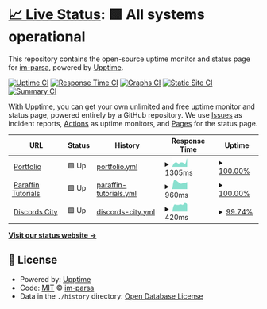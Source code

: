 # [📈 Live Status](https://im-parsa.github.io/status): <!--live status--> **🟩 All systems operational**

This repository contains the open-source uptime monitor and status page for [im-parsa](https://im-parsa.tech), powered by [Upptime](https://github.com/upptime/upptime).

[![Uptime CI](https://github.com/im-parsa/status/workflows/Uptime%20CI/badge.svg)](https://github.com/im-parsa/status/actions?query=workflow%3A%22Uptime+CI%22)
[![Response Time CI](https://github.com/im-parsa/status/workflows/Response%20Time%20CI/badge.svg)](https://github.com/im-parsa/status/actions?query=workflow%3A%22Response+Time+CI%22)
[![Graphs CI](https://github.com/im-parsa/status/workflows/Graphs%20CI/badge.svg)](https://github.com/im-parsa/status/actions?query=workflow%3A%22Graphs+CI%22)
[![Static Site CI](https://github.com/im-parsa/status/workflows/Static%20Site%20CI/badge.svg)](https://github.com/im-parsa/status/actions?query=workflow%3A%22Static+Site+CI%22)
[![Summary CI](https://github.com/im-parsa/status/workflows/Summary%20CI/badge.svg)](https://github.com/im-parsa/status/actions?query=workflow%3A%22Summary+CI%22)

With [Upptime](https://upptime.js.org), you can get your own unlimited and free uptime monitor and status page, powered entirely by a GitHub repository. We use [Issues](https://github.com/im-parsa/status/issues) as incident reports, [Actions](https://github.com/im-parsa/status/actions) as uptime monitors, and [Pages](https://im-parsa.github.io/status) for the status page.

<!--start: status pages-->
<!-- This summary is generated by Upptime (https://github.com/upptime/upptime) -->
<!-- Do not edit this manually, your changes will be overwritten -->
<!-- prettier-ignore -->
| URL | Status | History | Response Time | Uptime |
| --- | ------ | ------- | ------------- | ------ |
| <img alt="" src="https://parsa-firoozi.ir/favicon.png" height="13"> [Portfolio](https://parsa-firoozi.ir) | 🟩 Up | [portfolio.yml](https://github.com/im-parsa/status/commits/HEAD/history/portfolio.yml) | <details><summary><img alt="Response time graph" src="./graphs/portfolio/response-time-week.png" height="20"> 1305ms</summary><br><a href="https://im-parsa.github.io/status/history/portfolio"><img alt="Response time 1121" src="https://img.shields.io/endpoint?url=https%3A%2F%2Fraw.githubusercontent.com%2Fim-parsa%2Fstatus%2FHEAD%2Fapi%2Fportfolio%2Fresponse-time.json"></a><br><a href="https://im-parsa.github.io/status/history/portfolio"><img alt="24-hour response time 2558" src="https://img.shields.io/endpoint?url=https%3A%2F%2Fraw.githubusercontent.com%2Fim-parsa%2Fstatus%2FHEAD%2Fapi%2Fportfolio%2Fresponse-time-day.json"></a><br><a href="https://im-parsa.github.io/status/history/portfolio"><img alt="7-day response time 1305" src="https://img.shields.io/endpoint?url=https%3A%2F%2Fraw.githubusercontent.com%2Fim-parsa%2Fstatus%2FHEAD%2Fapi%2Fportfolio%2Fresponse-time-week.json"></a><br><a href="https://im-parsa.github.io/status/history/portfolio"><img alt="30-day response time 1153" src="https://img.shields.io/endpoint?url=https%3A%2F%2Fraw.githubusercontent.com%2Fim-parsa%2Fstatus%2FHEAD%2Fapi%2Fportfolio%2Fresponse-time-month.json"></a><br><a href="https://im-parsa.github.io/status/history/portfolio"><img alt="1-year response time 1121" src="https://img.shields.io/endpoint?url=https%3A%2F%2Fraw.githubusercontent.com%2Fim-parsa%2Fstatus%2FHEAD%2Fapi%2Fportfolio%2Fresponse-time-year.json"></a></details> | <details><summary><a href="https://im-parsa.github.io/status/history/portfolio">100.00%</a></summary><a href="https://im-parsa.github.io/status/history/portfolio"><img alt="All-time uptime 99.53%" src="https://img.shields.io/endpoint?url=https%3A%2F%2Fraw.githubusercontent.com%2Fim-parsa%2Fstatus%2FHEAD%2Fapi%2Fportfolio%2Fuptime.json"></a><br><a href="https://im-parsa.github.io/status/history/portfolio"><img alt="24-hour uptime 100.00%" src="https://img.shields.io/endpoint?url=https%3A%2F%2Fraw.githubusercontent.com%2Fim-parsa%2Fstatus%2FHEAD%2Fapi%2Fportfolio%2Fuptime-day.json"></a><br><a href="https://im-parsa.github.io/status/history/portfolio"><img alt="7-day uptime 100.00%" src="https://img.shields.io/endpoint?url=https%3A%2F%2Fraw.githubusercontent.com%2Fim-parsa%2Fstatus%2FHEAD%2Fapi%2Fportfolio%2Fuptime-week.json"></a><br><a href="https://im-parsa.github.io/status/history/portfolio"><img alt="30-day uptime 99.29%" src="https://img.shields.io/endpoint?url=https%3A%2F%2Fraw.githubusercontent.com%2Fim-parsa%2Fstatus%2FHEAD%2Fapi%2Fportfolio%2Fuptime-month.json"></a><br><a href="https://im-parsa.github.io/status/history/portfolio"><img alt="1-year uptime 99.53%" src="https://img.shields.io/endpoint?url=https%3A%2F%2Fraw.githubusercontent.com%2Fim-parsa%2Fstatus%2FHEAD%2Fapi%2Fportfolio%2Fuptime-year.json"></a></details>
| <img alt="" src="https://paraffin-tutorials.ir/favicon.png" height="13"> [Paraffin Tutorials](https://paraffin-tutorials.ir) | 🟩 Up | [paraffin-tutorials.yml](https://github.com/im-parsa/status/commits/HEAD/history/paraffin-tutorials.yml) | <details><summary><img alt="Response time graph" src="./graphs/paraffin-tutorials/response-time-week.png" height="20"> 960ms</summary><br><a href="https://im-parsa.github.io/status/history/paraffin-tutorials"><img alt="Response time 854" src="https://img.shields.io/endpoint?url=https%3A%2F%2Fraw.githubusercontent.com%2Fim-parsa%2Fstatus%2FHEAD%2Fapi%2Fparaffin-tutorials%2Fresponse-time.json"></a><br><a href="https://im-parsa.github.io/status/history/paraffin-tutorials"><img alt="24-hour response time 972" src="https://img.shields.io/endpoint?url=https%3A%2F%2Fraw.githubusercontent.com%2Fim-parsa%2Fstatus%2FHEAD%2Fapi%2Fparaffin-tutorials%2Fresponse-time-day.json"></a><br><a href="https://im-parsa.github.io/status/history/paraffin-tutorials"><img alt="7-day response time 960" src="https://img.shields.io/endpoint?url=https%3A%2F%2Fraw.githubusercontent.com%2Fim-parsa%2Fstatus%2FHEAD%2Fapi%2Fparaffin-tutorials%2Fresponse-time-week.json"></a><br><a href="https://im-parsa.github.io/status/history/paraffin-tutorials"><img alt="30-day response time 794" src="https://img.shields.io/endpoint?url=https%3A%2F%2Fraw.githubusercontent.com%2Fim-parsa%2Fstatus%2FHEAD%2Fapi%2Fparaffin-tutorials%2Fresponse-time-month.json"></a><br><a href="https://im-parsa.github.io/status/history/paraffin-tutorials"><img alt="1-year response time 854" src="https://img.shields.io/endpoint?url=https%3A%2F%2Fraw.githubusercontent.com%2Fim-parsa%2Fstatus%2FHEAD%2Fapi%2Fparaffin-tutorials%2Fresponse-time-year.json"></a></details> | <details><summary><a href="https://im-parsa.github.io/status/history/paraffin-tutorials">100.00%</a></summary><a href="https://im-parsa.github.io/status/history/paraffin-tutorials"><img alt="All-time uptime 99.59%" src="https://img.shields.io/endpoint?url=https%3A%2F%2Fraw.githubusercontent.com%2Fim-parsa%2Fstatus%2FHEAD%2Fapi%2Fparaffin-tutorials%2Fuptime.json"></a><br><a href="https://im-parsa.github.io/status/history/paraffin-tutorials"><img alt="24-hour uptime 100.00%" src="https://img.shields.io/endpoint?url=https%3A%2F%2Fraw.githubusercontent.com%2Fim-parsa%2Fstatus%2FHEAD%2Fapi%2Fparaffin-tutorials%2Fuptime-day.json"></a><br><a href="https://im-parsa.github.io/status/history/paraffin-tutorials"><img alt="7-day uptime 100.00%" src="https://img.shields.io/endpoint?url=https%3A%2F%2Fraw.githubusercontent.com%2Fim-parsa%2Fstatus%2FHEAD%2Fapi%2Fparaffin-tutorials%2Fuptime-week.json"></a><br><a href="https://im-parsa.github.io/status/history/paraffin-tutorials"><img alt="30-day uptime 99.29%" src="https://img.shields.io/endpoint?url=https%3A%2F%2Fraw.githubusercontent.com%2Fim-parsa%2Fstatus%2FHEAD%2Fapi%2Fparaffin-tutorials%2Fuptime-month.json"></a><br><a href="https://im-parsa.github.io/status/history/paraffin-tutorials"><img alt="1-year uptime 99.59%" src="https://img.shields.io/endpoint?url=https%3A%2F%2Fraw.githubusercontent.com%2Fim-parsa%2Fstatus%2FHEAD%2Fapi%2Fparaffin-tutorials%2Fuptime-year.json"></a></details>
| <img alt="" src="https://discords.city/favicon.ico" height="13"> [Discords City](https://discords.city) | 🟩 Up | [discords-city.yml](https://github.com/im-parsa/status/commits/HEAD/history/discords-city.yml) | <details><summary><img alt="Response time graph" src="./graphs/discords-city/response-time-week.png" height="20"> 420ms</summary><br><a href="https://im-parsa.github.io/status/history/discords-city"><img alt="Response time 440" src="https://img.shields.io/endpoint?url=https%3A%2F%2Fraw.githubusercontent.com%2Fim-parsa%2Fstatus%2FHEAD%2Fapi%2Fdiscords-city%2Fresponse-time.json"></a><br><a href="https://im-parsa.github.io/status/history/discords-city"><img alt="24-hour response time 399" src="https://img.shields.io/endpoint?url=https%3A%2F%2Fraw.githubusercontent.com%2Fim-parsa%2Fstatus%2FHEAD%2Fapi%2Fdiscords-city%2Fresponse-time-day.json"></a><br><a href="https://im-parsa.github.io/status/history/discords-city"><img alt="7-day response time 420" src="https://img.shields.io/endpoint?url=https%3A%2F%2Fraw.githubusercontent.com%2Fim-parsa%2Fstatus%2FHEAD%2Fapi%2Fdiscords-city%2Fresponse-time-week.json"></a><br><a href="https://im-parsa.github.io/status/history/discords-city"><img alt="30-day response time 418" src="https://img.shields.io/endpoint?url=https%3A%2F%2Fraw.githubusercontent.com%2Fim-parsa%2Fstatus%2FHEAD%2Fapi%2Fdiscords-city%2Fresponse-time-month.json"></a><br><a href="https://im-parsa.github.io/status/history/discords-city"><img alt="1-year response time 440" src="https://img.shields.io/endpoint?url=https%3A%2F%2Fraw.githubusercontent.com%2Fim-parsa%2Fstatus%2FHEAD%2Fapi%2Fdiscords-city%2Fresponse-time-year.json"></a></details> | <details><summary><a href="https://im-parsa.github.io/status/history/discords-city">99.74%</a></summary><a href="https://im-parsa.github.io/status/history/discords-city"><img alt="All-time uptime 98.34%" src="https://img.shields.io/endpoint?url=https%3A%2F%2Fraw.githubusercontent.com%2Fim-parsa%2Fstatus%2FHEAD%2Fapi%2Fdiscords-city%2Fuptime.json"></a><br><a href="https://im-parsa.github.io/status/history/discords-city"><img alt="24-hour uptime 98.19%" src="https://img.shields.io/endpoint?url=https%3A%2F%2Fraw.githubusercontent.com%2Fim-parsa%2Fstatus%2FHEAD%2Fapi%2Fdiscords-city%2Fuptime-day.json"></a><br><a href="https://im-parsa.github.io/status/history/discords-city"><img alt="7-day uptime 99.74%" src="https://img.shields.io/endpoint?url=https%3A%2F%2Fraw.githubusercontent.com%2Fim-parsa%2Fstatus%2FHEAD%2Fapi%2Fdiscords-city%2Fuptime-week.json"></a><br><a href="https://im-parsa.github.io/status/history/discords-city"><img alt="30-day uptime 96.98%" src="https://img.shields.io/endpoint?url=https%3A%2F%2Fraw.githubusercontent.com%2Fim-parsa%2Fstatus%2FHEAD%2Fapi%2Fdiscords-city%2Fuptime-month.json"></a><br><a href="https://im-parsa.github.io/status/history/discords-city"><img alt="1-year uptime 98.34%" src="https://img.shields.io/endpoint?url=https%3A%2F%2Fraw.githubusercontent.com%2Fim-parsa%2Fstatus%2FHEAD%2Fapi%2Fdiscords-city%2Fuptime-year.json"></a></details>

<!--end: status pages-->

[**Visit our status website →**](https://im-parsa.github.io/status)

## 📄 License

- Powered by: [Upptime](https://github.com/upptime/upptime)
- Code: [MIT](./LICENSE) © [im-parsa](https://im-parsa.tech)
- Data in the `./history` directory: [Open Database License](https://opendatacommons.org/licenses/odbl/1-0/)

